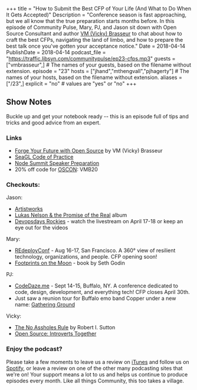 +++
title = "How to Submit the Best CFP of Your Life (And What to Do When It Gets Accepted)"
Description = "Conference season is fast approaching, but we all know that the true preparation starts months before. In this episode of Community Pulse, Mary, PJ, and Jason sit down with Open Source Consultant and author [VM (Vicky) Brasseur](https://twitter.com/vmbrasseur) to chat about how to craft the best CFPs, navigating the land of limbo, and how to prepare the best talk once you've gotten your acceptance notice."
Date = 2018-04-14
PublishDate = 2018-04-14
podcast_file = "https://traffic.libsyn.com/communitypulse/ep23-cfps.mp3"
guests = ["vmbrasseur",] # The names of your guests, based on the filename without extension.
episode = "23"
hosts = ["jhand","mthengvall","pjhagerty"] # The names of your hosts, based on the filename without extension.
aliases = ["/23",]
explicit = "no" # values are "yes" or "no"
+++
## Show Notes

Buckle up and get your notebook ready -- this is an episode full of tips and tricks and good advice from an expert.

### Links

* [Forge Your Future with Open Source](https://pragprog.com/book/vbopens/forge-your-future-with-open-source) by VM (Vicky) Brasseur  
* [SeaGL Code of Practice](http://seagl.org/news/2018/04/09/code_of_practice.html)  
* [Node Summit Speaker Preparation](http://www.nodesummit.com/speakers/speaker-preparation/)  
* 20% off code for [OSCON](https://conferences.oreilly.com/oscon/oscon-or): VMB20  
<!-- links for upcoming posts from Vicky re: handling rejection & how to prepare for a talk --></li>

### Checkouts:

Jason:  
* [Artistworks](http://artistworks.com/)  
* [Lukas Nelson & the Promise of the Real](http://lukasnelson.com/album/lukas-nelson-promise-of-the-real) album  
* [Devopsdays Rockies](https://www.devopsdays.org/events/2018-denver) - watch the livestream on April 17-18 or keep an eye out for the videos

Mary:  
* [REdeployConf](http://re-deploy.io/) - Aug 16-17, San Francisco. A 360° view of resilient technology, organizations, and people. CFP opening soon!  
* [Footprints on the Moon](https://www.goodreads.com/book/show/35714723-footprints-on-the-moon) - book by Seth Godin

PJ:  
* [CodeDaze.me](http://codedaze.me/) - Sept 14-15, Buffalo, NY. A conference dedicated to code, design, development, and everything tech! CFP closes April 30th.  
* Just saw a reunion tour for Buffalo emo band Copper under a new name: [Gathering Ground](https://soundcloud.com/edwardmichael/sets/figure-it-out)

Vicky:  
* [The No Assholes Rule](https://www.amazon.com/Asshole-Rule-Civilized-Workplace-Surviving/dp/1600245854) by Robert I. Sutton  
* [Open Source: Introverts Together](http://introvertstogether.com/)

### Enjoy the podcast?
Please take a few moments to leave us a review on [iTunes](https://itunes.apple.com/us/podcast/community-pulse/id1218368182?mt=2) and follow us on [Spotify](https://open.spotify.com/show/3I7g5WfMSgpWu38zZMjet?si=565TMb81SaWwrJYbAIeOxQ), or leave a review on one of the other many podcasting sites that we're on! Your support means a lot to us and helps us continue to produce episodes every month. Like all things Community, this too takes a village.
